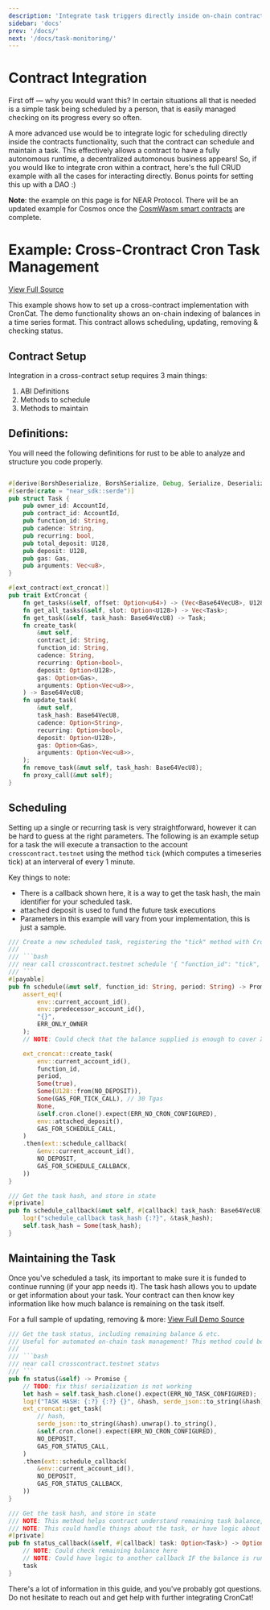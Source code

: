 ```yaml
---
description: 'Integrate task triggers directly inside on-chain contracts'
sidebar: 'docs'
prev: '/docs/'
next: '/docs/task-monitoring/'
---
```


# Contract Integration

First off — why you would want this?
In certain situations all that is needed is a simple task being scheduled by a person, that is easily managed checking on its progress every so often.

A more advanced use would be to integrate logic for scheduling directly inside the contracts functionality, such that the contract can schedule and maintain a task. This effectively allows a contract to have a fully autonomous runtime, a decentralized automonous business appears! So, if you would like to integrate cron within a contract, here's the full CRUD example with all the cases for interacting directly. Bonus points for setting this up with a DAO :)

**Note**: the example on this page is for NEAR Protocol. There will be an updated example for Cosmos once the [CosmWasm smart contracts](https://github.com/CronCats/cw-croncat) are complete.

# Example: Cross-Crontract Cron Task Management

[View Full Source](https://github.com/Cron-Near/contracts/tree/main/examples/cross-contract)

This example shows how to set up a cross-contract implementation with CronCat. The demo functionality shows an on-chain indexing of balances in a time series format. This contract allows scheduling, updating, removing & checking status.

## Contract Setup

Integration in a cross-contract setup requires 3 main things:
1. ABI Definitions
2. Methods to schedule
3. Methods to maintain

## Definitions:

You will need the following definitions for rust to be able to analyze and structure you code properly.

```rust

#[derive(BorshDeserialize, BorshSerialize, Debug, Serialize, Deserialize, PartialEq)]
#[serde(crate = "near_sdk::serde")]
pub struct Task {
    pub owner_id: AccountId,
    pub contract_id: AccountId,
    pub function_id: String,
    pub cadence: String,
    pub recurring: bool,
    pub total_deposit: U128,
    pub deposit: U128,
    pub gas: Gas,
    pub arguments: Vec<u8>,
}

#[ext_contract(ext_croncat)]
pub trait ExtCroncat {
    fn get_tasks(&self, offset: Option<u64>) -> (Vec<Base64VecU8>, U128);
    fn get_all_tasks(&self, slot: Option<U128>) -> Vec<Task>;
    fn get_task(&self, task_hash: Base64VecU8) -> Task;
    fn create_task(
        &mut self,
        contract_id: String,
        function_id: String,
        cadence: String,
        recurring: Option<bool>,
        deposit: Option<U128>,
        gas: Option<Gas>,
        arguments: Option<Vec<u8>>,
    ) -> Base64VecU8;
    fn update_task(
        &mut self,
        task_hash: Base64VecU8,
        cadence: Option<String>,
        recurring: Option<bool>,
        deposit: Option<U128>,
        gas: Option<Gas>,
        arguments: Option<Vec<u8>>,
    );
    fn remove_task(&mut self, task_hash: Base64VecU8);
    fn proxy_call(&mut self);
}
```

## Scheduling

Setting up a single or recurring task is very straightforward, however it can be hard to guess at the right parameters. The following is an example setup for a task the will execute a transaction to the account `crosscontract.testnet` using the method `tick` (which computes a timeseries tick) at an interveral of every 1 minute.

Key things to note:
* There is a callback shown here, it is a way to get the task hash, the main identifier for your scheduled task.
* attached deposit is used to fund the future task executions
* Parameters in this example will vary from your implementation, this is just a sample.

```rust
/// Create a new scheduled task, registering the "tick" method with CronCat
///
/// ```bash
/// near call crosscontract.testnet schedule '{ "function_id": "tick", "period": "0 */1 * * * *" }' --accountId YOUR_ACCOUNT.testnet
/// ```
#[payable]
pub fn schedule(&mut self, function_id: String, period: String) -> Promise {
    assert_eq!(
        env::current_account_id(),
        env::predecessor_account_id(),
        "{}",
        ERR_ONLY_OWNER
    );
    // NOTE: Could check that the balance supplied is enough to cover XX task calls.

    ext_croncat::create_task(
        env::current_account_id(),
        function_id,
        period,
        Some(true),
        Some(U128::from(NO_DEPOSIT)),
        Some(GAS_FOR_TICK_CALL), // 30 Tgas
        None,
        &self.cron.clone().expect(ERR_NO_CRON_CONFIGURED),
        env::attached_deposit(),
        GAS_FOR_SCHEDULE_CALL,
    )
    .then(ext::schedule_callback(
        &env::current_account_id(),
        NO_DEPOSIT,
        GAS_FOR_SCHEDULE_CALLBACK,
    ))
}

/// Get the task hash, and store in state
#[private]
pub fn schedule_callback(&mut self, #[callback] task_hash: Base64VecU8) {
    log!("schedule_callback task_hash {:?}", &task_hash);
    self.task_hash = Some(task_hash);
}
```

## Maintaining the Task

Once you've scheduled a task, its important to make sure it is funded to continue running (if your app needs it). The task hash allows you to update or get information about your task. Your contract can then know key information like how much balance is remaining on the task itself.

For a full sample of updating, removing & more: [View Full Demo Source](https://github.com/Cron-Near/contracts/tree/main/examples/cross-contract)

```rust
/// Get the task status, including remaining balance & etc.
/// Useful for automated on-chain task management! This method could be scheduled as well, and manage re-funding tasks or changing tasks on new data.
///
/// ```bash
/// near call crosscontract.testnet status
/// ```
pub fn status(&self) -> Promise {
    // TODO: fix this! serialization is not working
    let hash = self.task_hash.clone().expect(ERR_NO_TASK_CONFIGURED);
    log!("TASK HASH: {:?} {:?} {}", &hash, serde_json::to_string(&hash).unwrap(), serde_json::to_string(&hash).unwrap());
    ext_croncat::get_task(
        // hash,
        serde_json::to_string(&hash).unwrap().to_string(),
        &self.cron.clone().expect(ERR_NO_CRON_CONFIGURED),
        NO_DEPOSIT,
        GAS_FOR_STATUS_CALL,
    )
    .then(ext::schedule_callback(
        &env::current_account_id(),
        NO_DEPOSIT,
        GAS_FOR_STATUS_CALLBACK,
    ))
}

/// Get the task hash, and store in state
/// NOTE: This method helps contract understand remaining task balance, in case more is needed to continue running.
/// NOTE: This could handle things about the task, or have logic about changing the task in some way.
#[private]
pub fn status_callback(&self, #[callback] task: Option<Task>) -> Option<Task> {
    // NOTE: Could check remaining balance here
    // NOTE: Could have logic to another callback IF the balance is running low
    task
}
```

There's a lot of information in this guide, and you've probably got questions. Do not hesitate to reach out and get help with further integrating CronCat!

